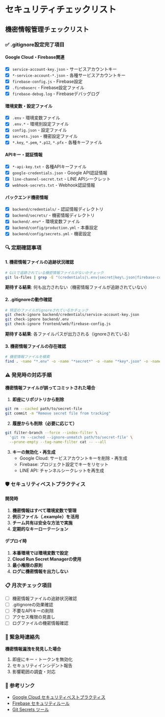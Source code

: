 # セキュリティチェックリスト

## 機密情報管理チェックリスト

### ✅ .gitignore設定完了項目

#### Google Cloud・Firebase関連
- [x] `service-account-key.json` - サービスアカウントキー
- [x] `*-service-account-*.json` - 各種サービスアカウントキー
- [x] `firebase-config.js` - Firebase設定
- [x] `.firebaserc` - Firebase設定ファイル
- [x] `firebase-debug.log` - Firebaseデバッグログ

#### 環境変数・設定ファイル
- [x] `.env` - 環境変数ファイル
- [x] `.env.*` - 環境別設定ファイル
- [x] `config.json` - 設定ファイル
- [x] `secrets.json` - 機密設定ファイル
- [x] `*.key`, `*.pem`, `*.p12`, `*.pfx` - 各種キーファイル

#### APIキー・認証情報
- [x] `*-api-key.txt` - 各種APIキーファイル
- [x] `google-credentials.json` - Google API認証情報
- [x] `line-channel-secret.txt` - LINE APIシークレット
- [x] `webhook-secrets.txt` - Webhook認証情報

#### バックエンド機密情報
- [x] `backend/credentials/` - 認証情報ディレクトリ
- [x] `backend/secrets/` - 機密情報ディレクトリ
- [x] `backend/.env*` - 環境変数ファイル
- [x] `backend/config/production.yml` - 本番設定
- [x] `backend/config/secrets.yml` - 機密設定

### 🔍 定期確認事項

#### 1. 機密情報ファイルの追跡状況確認
```bash
# Gitで追跡されている機密情報ファイルがないかチェック
git ls-files | grep -E "(credentials|\.env|secret|key\.json|firebase-config)"
```
**期待する結果**: 何も出力されない（機密情報ファイルが追跡されていない）

#### 2. .gitignoreの動作確認
```bash
# 特定のファイルがignoreされているかチェック
git check-ignore backend/credentials/service-account-key.json
git check-ignore backend/.env
git check-ignore frontend/web/firebase-config.js
```
**期待する結果**: 各ファイルパスが出力される（ignoreされている）

#### 3. 機密情報ファイルの存在確認
```bash
# 機密情報ファイルを検索
find . -name "*.env" -o -name "*secret*" -o -name "*key*.json" -o -name "*credentials*"
```

### ⚠️ 発見時の対応手順

#### 機密情報ファイルが誤ってコミットされた場合

1. **即座にリポジトリから削除**
```bash
git rm --cached path/to/secret-file
git commit -m "Remove secret file from tracking"
```

2. **履歴からも削除（必要に応じて）**
```bash
git filter-branch --force --index-filter \
  'git rm --cached --ignore-unmatch path/to/secret-file' \
  --prune-empty --tag-name-filter cat -- --all
```

3. **キーの無効化・再生成**
   - Google Cloud: サービスアカウントキーを削除・再生成
   - Firebase: プロジェクト設定でキーをリセット
   - LINE API: チャンネルシークレットを再生成

### 🛡️ セキュリティベストプラクティス

#### 開発時
1. **機密情報はすべて環境変数で管理**
2. **例示ファイル（.example）を活用**
3. **チーム共有は安全な方法で実施**
4. **定期的なキーローテーション**

#### デプロイ時
1. **本番環境では環境変数で設定**
2. **Cloud Run Secret Managerの使用**
3. **最小権限の原則**
4. **ログに機密情報を出力しない**

### 📋 月次チェック項目

- [ ] 機密情報ファイルの追跡状況確認
- [ ] .gitignoreの効果確認
- [ ] 不要なAPIキーの削除
- [ ] アクセス権限の見直し
- [ ] ログファイルの機密情報確認

### 🚨 緊急時連絡先

**機密情報漏洩を発見した場合**
1. 即座にキー・トークンを無効化
2. セキュリティインシデント報告
3. 影響範囲の調査・対応

### 🔗 参考リンク

- [Google Cloud セキュリティベストプラクティス](https://cloud.google.com/security/best-practices)
- [Firebase セキュリティルール](https://firebase.google.com/docs/rules)
- [Git Secrets ツール](https://github.com/awslabs/git-secrets) 